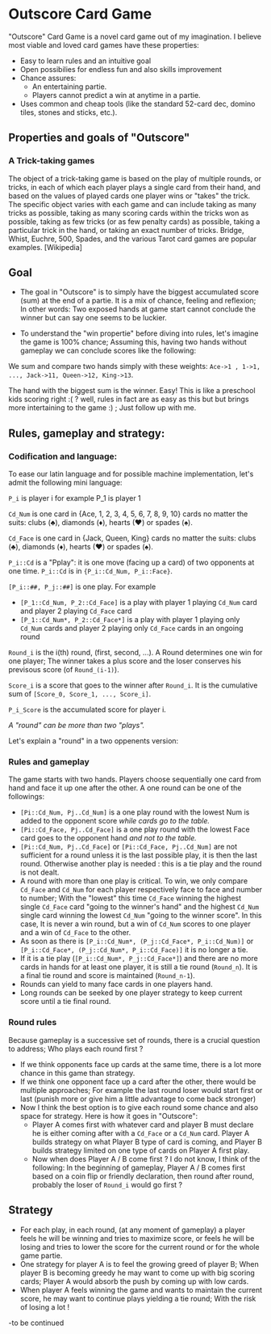 # Outscore Card Game

"Outscore" Card Game is a novel card game out of my imagination. I believe most viable and loved card games have these properties:

- Easy to learn rules and an intuitive goal
- Open possibilies for endless fun and also skills improvement 
- Chance assures: 
    - An entertaining partie.
    - Players cannot predict a win at anytime in a partie.
- Uses common and cheap tools (like the standard 52-card dec, domino tiles, stones and sticks, etc.).

## Properties and goals of "Outscore"

### A Trick-taking games

The object of a trick-taking game is based on the play of multiple rounds, or tricks, in each of which each player plays a single card from their hand, and based on the values of played cards one player wins or "takes" the trick. The specific object varies with each game and can include taking as many tricks as possible, taking as many scoring cards within the tricks won as possible, taking as few tricks (or as few penalty cards) as possible, taking a particular trick in the hand, or taking an exact number of tricks. Bridge, Whist, Euchre, 500, Spades, and the various Tarot card games are popular examples. [Wikipedia]

## Goal

- The goal in "Outscore" is to simply have the biggest accumulated score (sum) at the end of a partie. It is a mix of chance, feeling and reflexion; In other words: Two exposed hands at game start cannot conclude the winner but can say one seems to be luckier.

- To understand the "win propertie" before diving into rules, let's imagine the game is 100% chance; Assuming this, having two hands without gameplay we can conclude scores like the following:

We sum and compare two hands simply with these weights: `Ace->1 , 1->1, ..., Jack->11, Queen->12, King->13`.

The hand with the biggest sum is the winner. Easy! This is like a preschool kids scoring right :( ? well, rules in fact are as easy as this but but brings more intertaining to the game :) ; Just follow up with me.

## Rules, gameplay and strategy:

### Codification and language:

To ease our latin language and for possible machine implementation, let's admit the following mini language:

`P_i` is player i for example P_1 is player 1

`Cd_Num` is one card in {Ace, 1, 2, 3, 4, 5, 6, 7, 8, 9, 10} cards no matter the suits: clubs (♣), diamonds (♦), hearts (♥) or spades (♠).

`Cd_Face` is one card in {Jack, Queen, King} cards no matter the suits: clubs (♣), diamonds (♦), hearts (♥) or spades (♠).

`P_i::Cd` is a "Pplay": it is one move (facing up a card) of two opponents at one time. `P_i::Cd` is in `{P_i::Cd_Num, P_i::Face}`.

`[P_i::##, P_j::##]` is one play. For example 
- `[P_1::Cd_Num, P_2::Cd_Face]` is a play with player 1 playing `Cd_Num` card and player 2 playing `Cd_Face` card
- `[P_1::Cd_Num*, P_2::Cd_Face*]` is a play with player 1 playing only `Cd_Num` cards and player 2 playing only `Cd_Face` cards in an ongoing round 

`Round_i` is the i(th) round, (first, second, ...). A Round determines one win for one player; The winner takes a plus score and the loser conserves his previsous score (of `Round_(i-1)`).

`Score_i` is a score that goes to the winner after `Round_i`. It is the cumulative sum of `[Score_0, Score_1, ..., Score_i]`.

`P_i_Score` is the accumulated score for player i.

*A "round" can be more than two "plays".*

Let's explain a "round" in a two oppenents version:

### Rules and gameplay

The game starts with two hands. Players choose sequentially one card from hand and face it up one after the other.
A one round can be one of the followings:

- `[Pi::Cd_Num, Pj..Cd_Num]` is a one play round with the lowest Num is added to the opponent score *while cards go to the table.*
- `[Pi::Cd_Face, Pj..Cd_Face]` is a one play round with the lowest Face card goes to the opponent hand *and not to the table.*
- `[Pi::Cd_Num, Pj..Cd_Face]` or `[Pi::Cd_Face, Pj..Cd_Num]` are not sufficient for a round unless it is the last possible play, it is then the last round. Otherwise another play is needed : this is a tie play and the round is not dealt.
- A round with more than one play is critical. To win, we only compare `Cd_Face` and `Cd_Num` for each player respectively face to face and number to number; With the "lowest" this time `Cd_Face` winning the highest single  `Cd_Face` card "going to the winner's hand" and the highest `Cd_Num` single card winning the lowest `Cd_Num` "going to the winner score". In this case, It is never a win round, but a win of `Cd_Num` scores to one player and a win of `Cd_Face` to the other.
- As soon as there is `[P_i::Cd_Num*, (P_j::Cd_Face*, P_i::Cd_Num)]` or `[P_i::Cd_Face*, (P_j::Cd_Num*, P_i::Cd_Face)]` it is no longer a tie.
- If it is a tie play (`[P_i::Cd_Num*, P_j::Cd_Face*]`) and there are no more cards in hands for at least one player, it is still a tie round (`Round_n`). It is a final tie round and score is maintained (`Round_n-1`).
- Rounds can yield to many face cards in one players hand.
- Long rounds can be seeked by one player strategy to keep current score until a tie final round.

### Round rules

Because gameplay is a successive set of rounds, there is a crucial question to address; Who plays each round first ?

- If we think opponents face up cards at the same time, there is a lot more chance in this game than strategy.
- If we think one opponent face up a card after the other, there would be multiple approaches; For example the last round loser would start first or last (punish more or give him a little advantage to come back stronger)
- Now I think the best option is to give each round some chance and also space for strategy. Here is how it goes in "Outscore":
    - Player A comes first with whatever card and player B must declare he is either coming after with a `Cd_Face` or a `Cd_Num` card. Player A builds strategy on what Player B type of card is coming, and Player B builds strategy limited on one type of cards on Player A first play.
    - Now when does Player A / B come first ? I do not know, I think of the following: In the beginning of gameplay, Player A / B comes first based on a coin flip or friendly declaration, then round after round, probably the loser of `Round_i` would go first ? 

## Strategy

 - For each play, in each round, (at any moment of gameplay) a player feels he will be winning and tries to maximize score, or feels he will be losing and tries to lower the score for the current round or for the whole game partie.
 - One strategy for player A is to feel the growing greed of player B; When player B is becoming greedy he may want to come up with big scoring cards; Player A would absorb the push by coming up with low cards.
 - When player A feels winning the game and wants to maintain the current score, he may want to continue plays yielding a tie round; With the risk of losing a lot !

-to be continued
